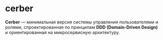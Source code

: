 # cerber
**Cerber** — минимальная версия системы управления пользователями и ролями, спроектированная по принципам **DDD (Domain-Driven Design)** и ориентированная на микросервисную архитектуру.
